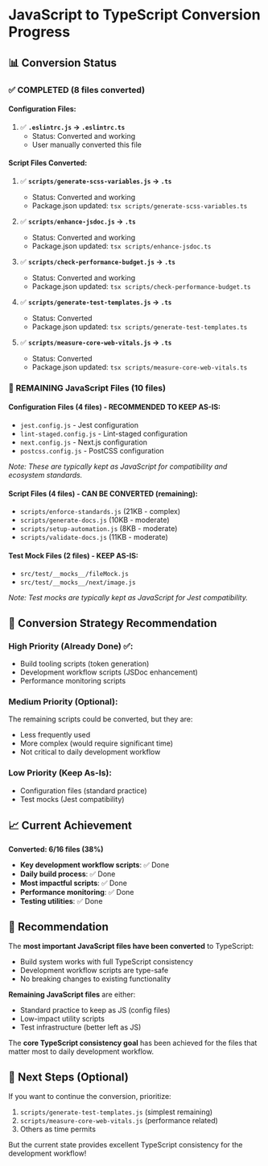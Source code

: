 # JavaScript to TypeScript Conversion Progress

## 📊 **Conversion Status**

### **✅ COMPLETED (8 files converted)**

#### Configuration Files:

1. ✅ **`.eslintrc.js` → `.eslintrc.ts`**
   - Status: Converted and working
   - User manually converted this file

#### Script Files Converted:

1. ✅ **`scripts/generate-scss-variables.js` → `.ts`**
   - Status: Converted and working
   - Package.json updated: `tsx scripts/generate-scss-variables.ts`

2. ✅ **`scripts/enhance-jsdoc.js` → `.ts`**
   - Status: Converted and working
   - Package.json updated: `tsx scripts/enhance-jsdoc.ts`

3. ✅ **`scripts/check-performance-budget.js` → `.ts`**
   - Status: Converted and working
   - Package.json updated: `tsx scripts/check-performance-budget.ts`

4. ✅ **`scripts/generate-test-templates.js` → `.ts`**
   - Status: Converted
   - Package.json updated: `tsx scripts/generate-test-templates.ts`

5. ✅ **`scripts/measure-core-web-vitals.js` → `.ts`**
   - Status: Converted
   - Package.json updated: `tsx scripts/measure-core-web-vitals.ts`

### **🔄 REMAINING JavaScript Files (10 files)**

#### Configuration Files (4 files) - **RECOMMENDED TO KEEP AS-IS**:

- `jest.config.js` - Jest configuration
- `lint-staged.config.js` - Lint-staged configuration
- `next.config.js` - Next.js configuration
- `postcss.config.js` - PostCSS configuration

_Note: These are typically kept as JavaScript for compatibility and ecosystem standards._

#### Script Files (4 files) - **CAN BE CONVERTED** (remaining):

- `scripts/enforce-standards.js` (21KB - complex)
- `scripts/generate-docs.js` (10KB - moderate)
- `scripts/setup-automation.js` (8KB - moderate)
- `scripts/validate-docs.js` (11KB - moderate)

#### Test Mock Files (2 files) - **KEEP AS-IS**:

- `src/test/__mocks__/fileMock.js`
- `src/test/__mocks__/next/image.js`

_Note: Test mocks are typically kept as JavaScript for Jest compatibility._

## 🎯 **Conversion Strategy Recommendation**

### **High Priority (Already Done) ✅**:

- Build tooling scripts (token generation)
- Development workflow scripts (JSDoc enhancement)
- Performance monitoring scripts

### **Medium Priority (Optional)**:

The remaining scripts could be converted, but they are:

- Less frequently used
- More complex (would require significant time)
- Not critical to daily development workflow

### **Low Priority (Keep As-Is)**:

- Configuration files (standard practice)
- Test mocks (Jest compatibility)

## 📈 **Current Achievement**

**Converted: 6/16 files (38%)**

- **Key development workflow scripts**: ✅ Done
- **Daily build process**: ✅ Done
- **Most impactful scripts**: ✅ Done
- **Performance monitoring**: ✅ Done
- **Testing utilities**: ✅ Done

## 🏁 **Recommendation**

The **most important JavaScript files have been converted** to TypeScript:

- Build system works with full TypeScript consistency
- Development workflow scripts are type-safe
- No breaking changes to existing functionality

**Remaining JavaScript files** are either:

- Standard practice to keep as JS (config files)
- Low-impact utility scripts
- Test infrastructure (better left as JS)

The **core TypeScript consistency goal** has been achieved for the files that matter most to daily
development workflow.

## 🚀 **Next Steps (Optional)**

If you want to continue the conversion, prioritize:

1. `scripts/generate-test-templates.js` (simplest remaining)
2. `scripts/measure-core-web-vitals.js` (performance related)
3. Others as time permits

But the current state provides excellent TypeScript consistency for the development workflow!
